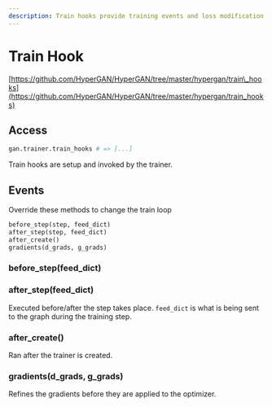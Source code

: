 ```yaml
---
description: Train hooks provide training events and loss modification to trainers.
---
```


# Train Hook

[https://github.com/HyperGAN/HyperGAN/tree/master/hypergan/train\_hooks](https://github.com/HyperGAN/HyperGAN/tree/master/hypergan/train_hooks)

## Access

```python
gan.trainer.train_hooks # => [...]
```

Train hooks are setup and invoked by the trainer.

## Events

Override these methods to change the train loop

```python
before_step(step, feed_dict)
after_step(step, feed_dict)
after_create()
gradients(d_grads, g_grads)
```

### before\_step\(feed\_dict\)

### after\_step\(feed\_dict\)

Executed before/after the step takes place. `feed_dict` is what is being sent to the graph during the training step.

### after\_create\(\)

Ran after the trainer is created.

### gradients\(d\_grads, g\_grads\)

Refines the gradients before they are applied to the optimizer.

